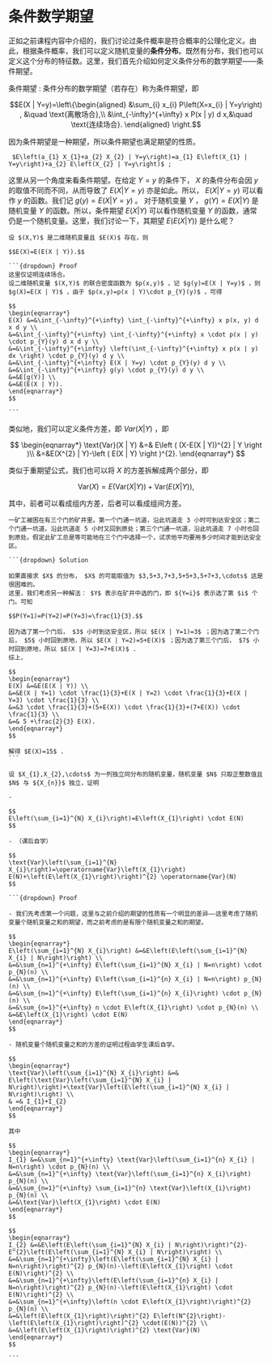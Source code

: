 # 条件数学期望
正如之前课程内容中介绍的，我们讨论过条件概率是符合概率的公理化定义。由此，根据条件概率，我们可以定义随机变量的**条件分布**。既然有分布，我们也可以定义这个分布的特征数。这里，我们首先介绍如何定义条件分布的数学期望——条件期望。

条件期望
: 条件分布的数学期望（若存在）称为条件期望，即

$$E(X | Y=y)=\left\{\begin{aligned}
&\sum_{i} x_{i} P\left(X=x_{i} | Y=y\right) , &\quad \text{离散场合},\\
&\int_{-\infty}^{+\infty} x P(x | y) d x,&\quad \text{连续场合}.
\end{aligned}
\right.$$

因为条件期望是一种期望，所以条件期望也满足期望的性质。

`````{prf:property}
 $E\left(a_{1} X_{1}+a_{2} X_{2} | Y=y\right)=a_{1} E\left(X_{1} | Y=y\right)+a_{2} E\left(X_{2} | Y=y\right)$ ;
`````

这里从另一个角度来看条件期望。在给定 $Y=y$ 的条件下， $X$ 的条件分布会因 $y$ 的取值不同而不同，从而导致了 $E(X|Y=y)$ 亦是如此。所以， $E(X|Y=y)$ 可以看作 $y$ 的函数。我们记 $g(y) = E(X|Y=y)$ 。
对于随机变量 $Y$ ， $g(Y)= E(X|Y)$ 是随机变量 $Y$ 的函数。所以，条件期望 $E(X|Y)$ 可以看作随机变量 $Y$ 的函数，通常仍是一个随机变量。这里，我们讨论一下，其期望 $E(E(X|Y))$ 是什么呢？

``````{prf:theorem} 重期望公式
设 $(X,Y)$ 是二维随机变量且 $E(X)$ 存在，则

$$E(X)=E(E(X | Y)).$$

```{dropdown} Proof
这里仅证明连续场合。
设二维随机变量 $(X,Y)$ 的联合密度函数为 $p(x,y)$ ，记 $g(y)=E(X | Y=y)$ ，则 $g(X)=E(X | Y)$ ，由于 $p(x,y)=p(x | Y)\cdot p_{Y}(y)$ ，可得

$$
\begin{eqnarray*}
E(X) &=&\int_{-\infty}^{+\infty} \int_{-\infty}^{+\infty} x p(x, y) d x d y \\
&=&\int_{-\infty}^{+\infty} \int_{-\infty}^{+\infty} x \cdot p(x | y) \cdot p_{Y}(y) d x d y \\
&=&\int_{-\infty}^{+\infty} \left(\int_{-\infty}^{+\infty} x p(x | y) dx \right) \cdot p_{Y}(y) d y \\
&=&\int_{-\infty}^{+\infty} E(X | Y=y) \cdot p_{Y}(y) d y \\
&=&\int_{-\infty}^{+\infty} g(y) \cdot p_{Y}(y) d y \\
&=&E[g(Y)] \\
&=&E(E(X | Y)).
\end{eqnarray*}
$$

```
``````
类似地，我们可以定义条件方差，即 $Var(X|Y)$ ，即

$$
\begin{eqnarray*}
\text{Var}(X | Y) &=& E\left ( (X-E(X | Y))^{2} | Y \right )\\
&=&E(X^{2} | Y)-\left ( E(X | Y) \right )^{2}.
\end{eqnarray*}
$$

类似于重期望公式，我们也可以将 $X$ 的方差拆解成两个部分，即

$$\text{Var}(X)=E(\text{Var}(X | Y))+\text{Var}(E(X | Y)),$$

其中，前者可以看成组内方差，后者可以看成组间方差。

`````{prf:example}
一矿工被困在有三个门的矿井里。第一个门通一坑道，沿此坑道走 3 小时可到达安全区；第二个门通一坑道，沿此坑道走 5 小时又回到原处；第三个门通一坑道，沿此坑道走 7 小时也回到原处。假定此矿工总是等可能地在三个门中选择一个，试求他平均要用多少时间才能到达安全区。

```{dropdown} Solution

如果直接求 $X$ 的分布， $X$ 的可能取值为 $3,5+3,7+3,5+5+3,5+7+3,\cdots$ 这是很困难的。
这里，我们考虑另一种解法： $Y$ 表示在矿井中选的门，即 ${Y=i}$ 表示选了第 $i$ 个门。可知

$$P(Y=1)=P(Y=2)=P(Y=3)=\frac{1}{3}.$$

因为选了第一个门后， $3$ 小时到达安全区，所以 $E(X | Y=1)=3$ ；因为选了第二个门后， $5$ 小时回到原地，所以 $E(X | Y=2)=5+E(X)$ ；因为选了第三个门后， $7$ 小时回到原地，所以 $E(X | Y=3)=7+E(X)$ .
综上，

$$
\begin{eqnarray*}
E(X) &=&E(E(X | Y)) \\
&=&E(X | Y=1) \cdot \frac{1}{3}+E(X | Y=2) \cdot \frac{1}{3}+E(X | Y=3) \cdot \frac{1}{3} \\
&=&3 \cdot \frac{1}{3}+(5+E(X)) \cdot \frac{1}{3}+(7+E(X)) \cdot \frac{1}{3} \\
&=& 5 +\frac{2}{3} E(X).
\end{eqnarray*}
$$

解得 $E(X)=15$ .
```
`````

`````{prf:example}
设 $X_{1},X_{2},\cdots$ 为一列独立同分布的随机变量，随机变量 $N$ 只取正整数值且 $N$ 与 ${X_{n}}$ 独立，证明

- 

$$
E\left(\sum_{i=1}^{N} X_{i}\right)=E\left(X_{1}\right) \cdot E(N)
$$

- （课后自学）

$$
\text{Var}\left(\sum_{i=1}^{N} X_{i}\right)=\operatorname{Var}\left(X_{1}\right) E(N)+\left(E\left(X_{1}\right)\right)^{2} \operatorname{Var}(N)
$$

```{dropdown} Proof

- 我们先考虑第一个问题，这里与之前介绍的期望的性质有一个明显的差异——这里考虑了随机变量个随机变量之和的期望，而之前考虑的是有限个随机变量之和的期望。

$$
\begin{eqnarray*}
E\left(\sum_{i=1}^{N} X_{i}\right) &=&E\left(E\left(\sum_{i=1}^{N} X_{i} | N\right)\right) \\
&=&\sum_{n=1}^{+\infty} E\left(\sum_{i=1}^{N} X_{i} | N=n\right) \cdot p_{N}(n) \\
&=&\sum_{n=1}^{+\infty} E\left(\sum_{i=1}^{n} X_{i} | N=n\right) p_{N}(n) \\
&=&\sum_{n=1}^{+\infty} E\left(\sum_{i=1}^{n} X_{i}\right) \cdot p_{N}(n) \\
&=&\sum_{n=1}^{+\infty} n \cdot E\left(X_{1}\right) \cdot p_{N}(n) \\
&=&E\left(X_{1}\right) \cdot E(N)
\end{eqnarray*}
$$

- 随机变量个随机变量之和的方差的证明过程由学生课后自学。

$$
\begin{eqnarray*}
\text{Var}\left(\sum_{i=1}^{N} X_{i}\right) &=&
E\left(\text{Var}\left(\sum_{i=1}^{N} X_{i} | N\right)\right)+\text{Var}\left(E\left(\sum_{i=1}^{N} X_{i} | N\right)\right) \\
& =& I_{1}+I_{2}
\end{eqnarray*}
$$

其中

$$
\begin{eqnarray*}
I_{1} &=&\sum_{n=1}^{+\infty} \text{Var}\left(\sum_{i=1}^{n} X_{i} | N=n\right) \cdot p_{N}(n) \\
&=&\sum_{n=1}^{+\infty} \text{Var}\left(\sum_{i=1}^{n} X_{i}\right) p_{N}(n) \\
&=&\sum_{n=1}^{+\infty} \sum_{i=1}^{n} \text{Var}\left(X_{i}\right) p_{N}(n) \\
&=&\text{Var}\left(X_{1}\right) \cdot E(N)
\end{eqnarray*}
$$

$$
\begin{eqnarray*}
I_{2} &=&E\left(E\left(\sum_{i=1}^{N} X_{i} | N\right)\right)^{2}-E^{2}\left(E\left(\sum_{i=1}^{N} X_{i} | N\right)\right) \\
&=&\sum_{n=1}^{+\infty}\left(E\left(\sum_{i=1}^{N} X_{i} | N=n\right)\right)^{2} p_{N}(n)-\left(E\left(X_{1}\right) \cdot E(N)\right)^{2} \\
&=&\sum_{n=1}^{+\infty}\left(E\left(\sum_{i=1}^{n} X_{i} | N=n\right)\right)^{2} p_{N}(n)-\left(E\left(X_{1}\right) \cdot E(N)\right)^{2} \\
&=&\sum_{n=1}^{+\infty}\left(n \cdot E\left(X_{1}\right)\right)^{2} p_{N}(n) \\
&=&\left(E\left(X_{1}\right)\right)^{2} E\left(N^{2}\right)-\left(E\left(X_{1}\right)\right)^{2} \cdot(E(N))^{2} \\
&=&\left(E\left(X_{1}\right)\right)^{2} \text{Var}(N)
\end{eqnarray*}
$$

```
`````